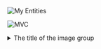 ![My Entities](https://github.com/user-attachments/assets/4360a4da-c407-4069-ab57-1c573e67f60c)

![MVC](https://github.com/user-attachments/assets/3701b368-e837-4b9b-9fd9-13650ee07da0)


<details>
  <summary>The title of the image group</summary>
  <img src="[image-url](https://images.gr-assets.com/authors/1335187160p7/23906.jpg)" alt="image-description"/>
  <img src="[image-url](https://images.gr-assets.com/authors/1335187160p7/23906.jpg)" alt="image-description"/>
  <img src="[image-url](https://images.gr-assets.com/authors/1335187160p7/23906.jpg)" alt="image-description"/>
</details>
